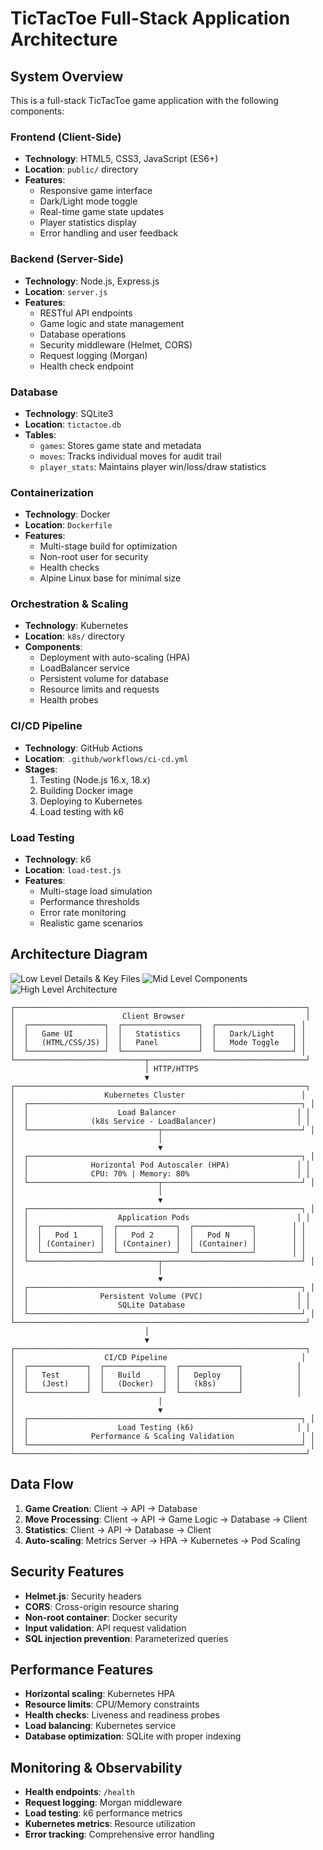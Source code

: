 # TicTacToe Full-Stack Application Architecture

## System Overview

This is a full-stack TicTacToe game application with the following components:

### Frontend (Client-Side)
- **Technology**: HTML5, CSS3, JavaScript (ES6+)
- **Location**: `public/` directory
- **Features**:
  - Responsive game interface
  - Dark/Light mode toggle
  - Real-time game state updates
  - Player statistics display
  - Error handling and user feedback

### Backend (Server-Side)
- **Technology**: Node.js, Express.js
- **Location**: `server.js`
- **Features**:
  - RESTful API endpoints
  - Game logic and state management
  - Database operations
  - Security middleware (Helmet, CORS)
  - Request logging (Morgan)
  - Health check endpoint

### Database
- **Technology**: SQLite3
- **Location**: `tictactoe.db`
- **Tables**:
  - `games`: Stores game state and metadata
  - `moves`: Tracks individual moves for audit trail
  - `player_stats`: Maintains player win/loss/draw statistics

### Containerization
- **Technology**: Docker
- **Location**: `Dockerfile`
- **Features**:
  - Multi-stage build for optimization
  - Non-root user for security
  - Health checks
  - Alpine Linux base for minimal size

### Orchestration & Scaling
- **Technology**: Kubernetes
- **Location**: `k8s/` directory
- **Components**:
  - Deployment with auto-scaling (HPA)
  - LoadBalancer service
  - Persistent volume for database
  - Resource limits and requests
  - Health probes

### CI/CD Pipeline
- **Technology**: GitHub Actions
- **Location**: `.github/workflows/ci-cd.yml`
- **Stages**:
  1. Testing (Node.js 16.x, 18.x)
  2. Building Docker image
  3. Deploying to Kubernetes
  4. Load testing with k6

### Load Testing
- **Technology**: k6
- **Location**: `load-test.js`
- **Features**:
  - Multi-stage load simulation
  - Performance thresholds
  - Error rate monitoring
  - Realistic game scenarios

## Architecture Diagram
![Low Level Details & Key Files](image_low.png)
![Mid Level Components](image_mid.png)
![High Level Architecture](image_high.png)
```
┌─────────────────────────────────────────────────────────────────┐
│                        Client Browser                           │
│  ┌─────────────────┐  ┌─────────────────┐  ┌─────────────────┐ │
│  │   Game UI       │  │   Statistics    │  │   Dark/Light    │ │
│  │   (HTML/CSS/JS) │  │   Panel         │  │   Mode Toggle   │ │
│  └─────────────────┘  └─────────────────┘  └─────────────────┘ │
└─────────────────────────────┬───────────────────────────────────┘
                              │ HTTP/HTTPS
                              ▼
┌─────────────────────────────────────────────────────────────────┐
│                    Kubernetes Cluster                          │
│  ┌─────────────────────────────────────────────────────────────┐ │
│  │                    Load Balancer                           │ │
│  │              (k8s Service - LoadBalancer)                  │ │
│  └─────────────────────────────┬───────────────────────────────┘ │
│                                │
│                                ▼
│  ┌─────────────────────────────────────────────────────────────┐ │
│  │              Horizontal Pod Autoscaler (HPA)               │ │
│  │              CPU: 70% | Memory: 80%                        │ │
│  └─────────────────────────────┬───────────────────────────────┘ │
│                                │
│                                ▼
│  ┌─────────────────────────────────────────────────────────────┐ │
│  │                    Application Pods                        │ │
│  │  ┌─────────────┐  ┌─────────────┐  ┌─────────────┐        │ │
│  │  │   Pod 1     │  │   Pod 2     │  │   Pod N     │        │ │
│  │  │ (Container) │  │ (Container) │  │ (Container) │        │ │
│  │  └─────────────┘  └─────────────┘  └─────────────┘        │ │
│  └─────────────────────────────┬───────────────────────────────┘ │
│                                │
│                                ▼
│  ┌─────────────────────────────────────────────────────────────┐ │
│  │                Persistent Volume (PVC)                     │ │
│  │                    SQLite Database                         │ │
│  └─────────────────────────────────────────────────────────────┘ │
└─────────────────────────────────────────────────────────────────┘
                              │
                              ▼
┌─────────────────────────────────────────────────────────────────┐
│                    CI/CD Pipeline                              │
│  ┌─────────────┐  ┌─────────────┐  ┌─────────────┐            │
│  │   Test      │  │   Build     │  │   Deploy    │            │
│  │   (Jest)    │  │   (Docker)  │  │   (k8s)     │            │
│  └─────────────┘  └─────────────┘  └─────────────┘            │
│                                │
│                                ▼
│  ┌─────────────────────────────────────────────────────────────┐ │
│  │                    Load Testing (k6)                       │ │
│  │              Performance & Scaling Validation               │ │
│  └─────────────────────────────────────────────────────────────┘ │
└─────────────────────────────────────────────────────────────────┘
```

## Data Flow

1. **Game Creation**: Client → API → Database
2. **Move Processing**: Client → API → Game Logic → Database → Client
3. **Statistics**: Client → API → Database → Client
4. **Auto-scaling**: Metrics Server → HPA → Kubernetes → Pod Scaling

## Security Features

- **Helmet.js**: Security headers
- **CORS**: Cross-origin resource sharing
- **Non-root container**: Docker security
- **Input validation**: API request validation
- **SQL injection prevention**: Parameterized queries

## Performance Features

- **Horizontal scaling**: Kubernetes HPA
- **Resource limits**: CPU/Memory constraints
- **Health checks**: Liveness and readiness probes
- **Load balancing**: Kubernetes service
- **Database optimization**: SQLite with proper indexing

## Monitoring & Observability

- **Health endpoints**: `/health`
- **Request logging**: Morgan middleware
- **Load testing**: k6 performance metrics
- **Kubernetes metrics**: Resource utilization
- **Error tracking**: Comprehensive error handling
